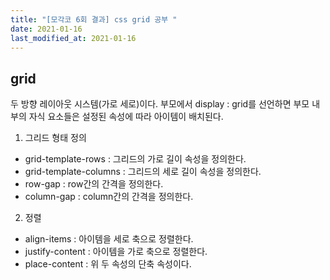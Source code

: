 ```yaml
---
title: "[모각코 6회 결과] css grid 공부 "
date: 2021-01-16
last_modified_at: 2021-01-16
---
```

## grid  
두 방향 레이아웃 시스템(가로 세로)이다. 부모에서 display : grid를 선언하면 부모 내부의 자식 요소들은 설정된 속성에 따라 아이템이 배치된다.  
1. 그리드 형태 정의  
- grid-template-rows : 그리드의 가로 길이 속성을 정의한다.  
- grid-template-columns : 그리드의 세로 길이 속성을 정의한다.  
- row-gap : row간의 간격을 정의한다.  
- column-gap : column간의 간격을 정의한다.  
2. 정렬  
- align-items : 아이템을 세로 축으로 정렬한다.  
- justify-content : 아이템을 가로 축으로 정렬한다.  
- place-content : 위 두 속성의 단축 속성이다.  
